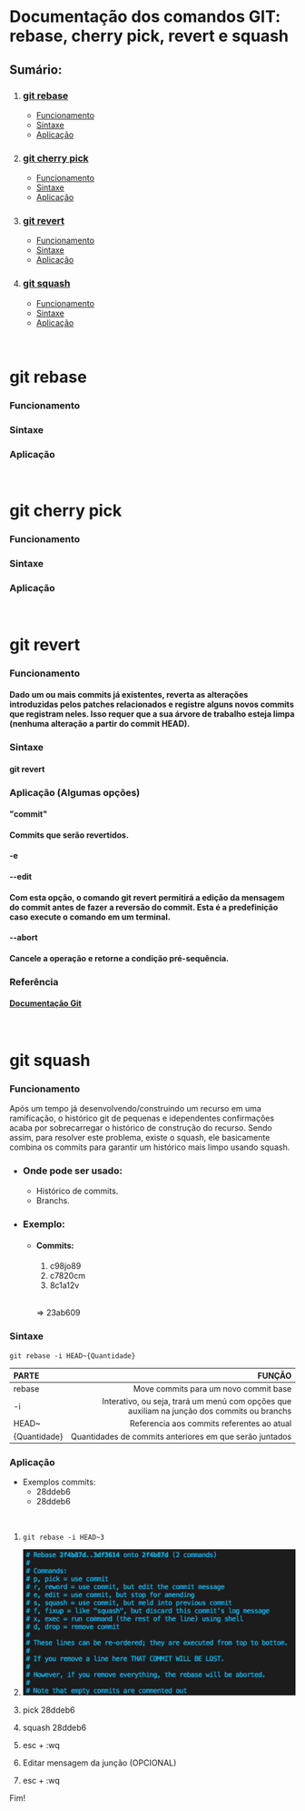 # Documentação dos comandos GIT: rebase, cherry pick, revert e squash

## Sumário:
1. ### [git rebase](#git-rebase-1)
    - [Funcionamento](#funcionamento)
    - [Sintaxe](#sintaxe)
    - [Aplicação](#aplicação)

2. ### [git cherry pick](#git-cherry-pick-1)
    * [Funcionamento](#funcionamento-1)
    - [Sintaxe](#sintaxe-1)
    - [Aplicação](#aplicac3a7c3a3o-1)

3. ### [git revert](#git-revert-1) 
    - [Funcionamento](#funcionamento-2)
    - [Sintaxe](#sintaxe-2)
    - [Aplicação](#aplicação-algumas-opções)

4. ### [git squash](#git-squash-1)
    - [Funcionamento](#funcionamento-3)
    - [Sintaxe](#sintaxe-3)
    - [Aplicação](#aplicac3a7c3a3o-2)

<br>

# git rebase

### Funcionamento

### Sintaxe

### Aplicação

<br>

# git cherry pick

### Funcionamento

### Sintaxe

### Aplicação

<br>

# git revert

### Funcionamento

#### Dado um ou mais commits já existentes, reverta as alterações introduzidas pelos patches relacionados e registre alguns novos commits que registram neles. Isso requer que a sua árvore de trabalho esteja limpa (nenhuma alteração a partir do commit HEAD).

### Sintaxe
#### git revert

### Aplicação (Algumas opções)

#### "commit"​
#### Commits que serão revertidos.

#### -e
#### --edit
#### Com esta opção, o comando git revert permitirá a edição da mensagem do commit antes de fazer a reversão do commit. Esta é a predefinição caso execute o comando em um terminal.

#### --abort
#### Cancele a operação e retorne a condição pré-sequência.

### Referência
#### [Documentação Git](https://git-scm.com/docs/git-revert/pt_BR)

<br>

# git squash

### Funcionamento
Após um tempo já desenvolvendo/construindo um recurso em uma ramificação, o histórico git de pequenas e idependentes confirmações acaba por sobrecarregar o histórico de construção do recurso. Sendo assim, para resolver este problema, existe o squash, ele basicamente combina os commits para garantir um histórico mais limpo usando squash.

- ### Onde pode ser usado:
  - Histórico de commits.
  - Branchs.

- ### Exemplo:

  - #### Commits:
    1. c98jo89
    2. c7820cm
    3. 8c1a12v
    
    <br> => 23ab609

### Sintaxe
 ```
 git rebase -i HEAD~{Quantidade}
 ```


| PARTE | FUNÇÃO |
|:------|-------:|
| rebase | Move commits para um novo commit base|
| -i | Interativo, ou seja, trará um menú com opções que auxiliam na junção dos commits ou branchs |
| HEAD~ | Referencia aos commits referentes ao atual |
| {Quantidade} | Quantidades de commits anteriores em que serão juntados | 

### Aplicação
+ Exemplos commits:
  + 28ddeb6
  + 28ddeb6

<br>

1. ```git rebase -i HEAD~3```

2. ![Alt text](image.png)

3. pick 28ddeb6 

4. squash 28ddeb6

5. esc + :wq

6. Editar mensagem da junção (OPCIONAL)

7. esc + :wq

Fim!